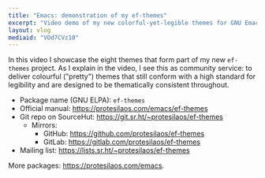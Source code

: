 ```yaml
---
title: "Emacs: demonstration of my ef-themes"
excerpt: "Video demo of my new colorful-yet-legible themes for GNU Emacs."
layout: vlog
mediaid: "VOd7CVz10"
---
```


In this video I showcase the eight themes that form part of my new
`ef-themes` project.  As I explain in the video, I see this as community
service: to deliver colourful ("pretty") themes that still conform with
a high standard for legibility and are designed to be thematically
consistent throughout.

+ Package name (GNU ELPA): `ef-themes`
+ Official manual: <https://protesilaos.com/emacs/ef-themes>
+ Git repo on SourceHut: <https://git.sr.ht/~protesilaos/ef-themes>
  - Mirrors:
    + GitHub: <https://github.com/protesilaos/ef-themes>
    + GitLab: <https://gitlab.com/protesilaos/ef-themes>
+ Mailing list: <https://lists.sr.ht/~protesilaos/ef-themes>

More packages: <https://protesilaos.com/emacs>.
